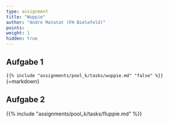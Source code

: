 ```yaml
---
type: assignment
title: "Wuppie"
author: "Andre Matutat (FH Bielefeld)"
points:
weight: 1
hidden: true
---
```



## Aufgabe 1

`{{% include "assignments/pool_k/tasks/wuppie.md" "false" %}}`{=markdown}

## Aufgabe 2

{{% include "assignments/pool_k/tasks/fluppie.md" %}}

